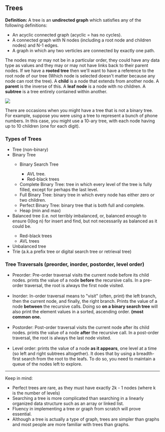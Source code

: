 <h2>Trees</h2>
<b>Definition:</b> A tree is an <b>undirected graph</b> which satisfies any of the following definitions: 
<ul>
  <li>An acyclic connected graph (acyclic = has no cycles).</li>
  <li>A connected graph with N nodes (including a root node and children nodes) and N-1 edges.</li>
  <li>A graph in which any two verticles are connected by exactly one path.</li>
</ul>

<p>The nodes may or may not be in a particular order, they could have any data type as values and they may or may not have links back to their parent nodes. If we have a <b>rooted tree</b> then we'll want to have a reference to the root node of our tree (Which node is selected doesn't matter because any node can root the tree). A <b>child</b> is a node that extends from another node. A <b>parent</b> is the inverse of this. A <b>leaf node</b> is a node with no children. A <b>subtree</b> is a tree entirely contained within another. </p>

<img src="https://media.geeksforgeeks.org/wp-content/uploads/llTernary.jpg"></img>
<p>There are occasions when you might have a tree that is not a binary tree. For example, suppose you were using a tree to represent a bunch of phone numbers. In this case, you might use a 10-ary tree, with each node having up to 10 children (one for each digit).</p>

<h3>Types of Trees</h3>
<ul>
  <li>Tree (non-binary)</li>
  <li>Binary Tree</li>
    <ul>
      <li>Binary Search Tree</li>
        <ul>
          <li>AVL tree.</li>
          <li>Red-black trees</li>
        </ul>
      <li>Complete Binary Tree: tree in which every level of the tree is fully filled, except for perhaps the last level.</li>
      <li>Full Binary Tree: binary tree in which every node has either zero or two children.</li>
      <li>Perfect Binary Tree: binary tree that is both full and complete.</li>
      <li>Heap (min and max)</li>
    </ul>
  <li>Balanced tree (i.e. not terribly imbalanced, or, balanced enough to ensure 0(log n) for insert and find, but not necessarily as balanced as it could be.</li>
    <ul>
      <li>Red-black trees</li>
      <li>AVL trees</li>
    </ul>
  <li>Unbalanced tree</li>
  <li>Trie (a.k.a prefix tree or digital search tree or retrieval tree)</li>
</ul>

<h3>Tree Traversals (preorder, inorder, postorder, level order)</h3>
<ul>
  <li>Preorder: Pre-order traversal visits the current node before its child nodes. prints the value of a node <b>before</b> the recursive calls. In a pre-order traversal, the root is always the first node visited.</li>
  </br>
  <li>Inorder: In-order traversal means to "visit" (often, print) the left branch, then the current node, and finally, the right branch. Prints the value of a node <b>between</b> the recursive calls. Doing so <b>on a binary search tree </b> will also print the element values in a sorted, ascending order. <b>(most common one.</b></li>
    </br>
  <li>Postorder: Post-order traversal visits the current node after its child nodes. prints the value of a node <b>after</b> the recursive call. In a post-order traversal, the root is always the last node visited.</li>
    </br>
  <li>Level order: prints the value of a node <b>as it appears</b>, one level at a time (so left and right subtrees altogether). It does that by using a breadth-first search from the root to the leafs. To do so, you need to maintain a queue of the nodes left to explore.</li>
</ul>


---

 Keep in mind: 
 <ul>
  <li>Perfect trees are rare, as they must have exactly 2k - 1 nodes (where k is the number of levels)</li>
  <li>Searching a tree is more complicated than searching in a linearly organized data structure such as an array or linked list.</li>
  <li>Fluency in implementing a tree or graph from scratch will prove essential.</li>
  <li>Although a tree is actually a type of graph, trees are simpler than graphs and most people are more familiar with trees than graphs.</li>
</ul>
